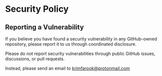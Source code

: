 # Security Policy

## Reporting a Vulnerability

If you believe you have found a security vulnerability in any GitHub-owned repository, please report it to us through coordinated disclosure.

Please do not report security vulnerabilities through public GitHub issues, discussions, or pull requests.

Instead, please send an email to krimfarook@protonmail.com
